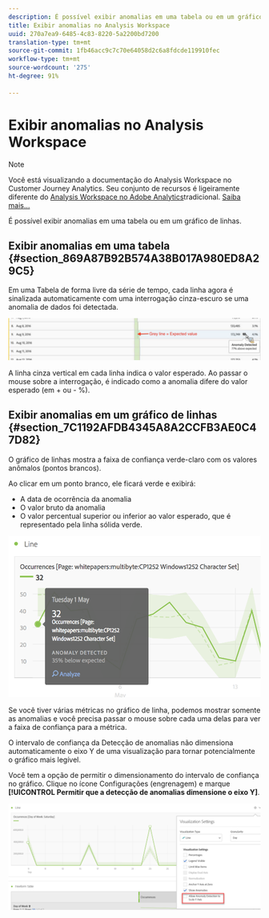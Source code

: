 ```yaml
---
description: É possível exibir anomalias em uma tabela ou em um gráfico de linhas.
title: Exibir anomalias no Analysis Workspace
uuid: 270a7ea9-6485-4c83-8220-5a2200bd7200
translation-type: tm+mt
source-git-commit: 1fb46acc9c7c70e64058d2c6a8fdcde119910fec
workflow-type: tm+mt
source-wordcount: '275'
ht-degree: 91%

---
```



# Exibir anomalias no Analysis Workspace

>[!NOTE]
>
>Você está visualizando a documentação do Analysis Workspace no Customer Journey Analytics. Seu conjunto de recursos é ligeiramente diferente do [Analysis Workspace no Adobe Analytics](https://docs.adobe.com/content/help/pt-BR/analytics/analyze/analysis-workspace/home.html)tradicional. [Saiba mais...](/help/getting-started/cja-aa.md)

É possível exibir anomalias em uma tabela ou em um gráfico de linhas.

## Exibir anomalias em uma tabela {#section_869A87B92B574A38B017A980ED8A29C5}

Em uma Tabela de forma livre da série de tempo, cada linha agora é sinalizada automaticamente com uma interrogação cinza-escuro se uma anomalia de dados foi detectada.

![](assets/anomaly_detected.png)

A linha cinza vertical em cada linha indica o valor esperado. Ao passar o mouse sobre a interrogação, é indicado como a anomalia difere do valor esperado (em + ou - %).

## Exibir anomalias em um gráfico de linhas {#section_7C1192AFDB4345A8A2CCFB3AE0C47D82}

O gráfico de linhas mostra a faixa de confiança verde-claro com os valores anômalos (pontos brancos).

Ao clicar em um ponto branco, ele ficará verde e exibirá:

* A data de ocorrência da anomalia
* O valor bruto da anomalia
* O valor percentual superior ou inferior ao valor esperado, que é representado pela linha sólida verde.

<!--* The Analyze link to start [Contribution Analysis](/help/analysis-workspace/virtual-analyst/contribution-analysis/ca-tokens.md).-->

![](assets/anomaly_linechart.png)

Se você tiver várias métricas no gráfico de linha, podemos mostrar somente as anomalias e você precisa passar o mouse sobre cada uma delas para ver a faixa de confiança para a métrica.

O intervalo de confiança da Detecção de anomalias não dimensiona automaticamente o eixo Y de uma visualização para tornar potencialmente o gráfico mais legível.

Você tem a opção de permitir o dimensionamento do intervalo de confiança no gráfico. Clique no ícone Configurações (engrenagem) e marque **[!UICONTROL Permitir que a detecção de anomalias dimensione o eixo Y]**.

![](assets/scale-y-axis.png)

